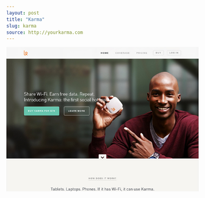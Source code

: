 ```yaml
---
layout: post
title: "Karma"
slug: karma
source: http://yourkarma.com
---
```


<img src="/screenshots/karma.jpg">
